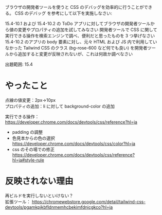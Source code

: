 ブラウザの開発者ツールを使うと CSS のデバッグを効率的に行うことができる。
CSS のデバッグ を参考にして以下を実施しなさい:

15.4-10.1 および 15.4-10.2 の ToDo アプリに対してブラウザの開発者ツールから値の変更やプロパティの追加を試してみなさい
開発者ツールで CSS に関して実行できる操作を検索エンジンで調べ、便利だと思ったものを 3 つ挙げなさい
15.4-10.2 のアプリの body 要素に対し、元々 HTML および JS 内で利用していなかった Tailwind CSS のクラス (bg-rose-600 など何でも良い) を開発者ツールから追加すると変更が反映されないが、これは何故か調べなさい

出題範囲: 15.4

# やったこと

点線の値変更：2px→10px  
プロパティの追加：li に対して background-color の追加

実行できる操作：https://developer.chrome.com/docs/devtools/css/reference?hl=ja

- padding の調整
- 色見本からの色の選択　https://developer.chrome.com/docs/devtools/css/color?hl=ja
- css のその場での修正 https://developer.chrome.com/docs/devtools/css/reference?hl=ja#style-rule

# 反映されない理由

再ビルドを実行しないといけない？  
拡張ツール：
https://chromewebstore.google.com/detail/tailwind-css-devtools/pgamkpjkbfldnmemhcbekimfdnjcgkco?hl=ja
